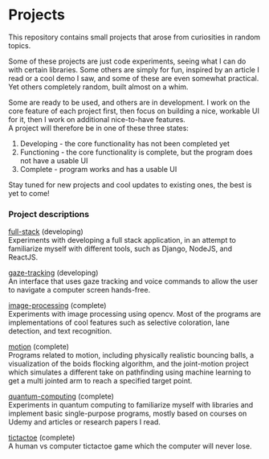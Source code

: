 # Projects

This repository contains small projects that arose from curiosities in random topics. 

Some of these projects are just code experiments, seeing what I can do with certain libraries. Some others are simply for fun, inspired by an article I read or a cool demo I saw, and some of these are even somewhat practical. Yet others completely random, built almost on a whim.

Some are ready to be used, and others are in development. I work on the core feature of each project first, then focus on building a nice, workable UI for it, then I work on additional nice-to-have features.<br/>
A project will therefore be in one of these three states:
1. Developing - the core functionality has not been completed yet
2. Functioning - the core functionality is complete, but the program does not have a usable UI
3. Complete - program works and has a usable UI

Stay tuned for new projects and cool updates to existing ones, the best is yet to come!

### Project descriptions

<ins>full-stack</ins> (developing)<br/>
Experiments with developing a full stack application, in an attempt to familiarize myself with different tools, such as Django, NodeJS, and ReactJS.

<ins>gaze-tracking</ins> (developing)<br/>
An interface that uses gaze tracking and voice commands to allow the user to navigate a computer screen hands-free. 

<ins>image-processing</ins> (complete)<br/>
Experiments with image processing using opencv. Most of the programs are implementations of cool features such as selective coloration, lane detection, and text recognition.

<ins>motion</ins> (complete)<br/>
Programs related to motion, including physically realistic bouncing balls, a visualization of the boids flocking algorithm, and the joint-motion project which simulates a different take on pathfinding using machine learning to get a multi jointed arm to reach a specified target point.

<ins>quantum-computing</ins> (complete)<br/>
Experiments in quantum computing to familiarize myself with libraries and implement basic single-purpose programs, mostly based on courses on Udemy and articles or research papers I read.

<ins>tictactoe</ins> (complete)<br/>
A human vs computer tictactoe game which the computer will never lose.
